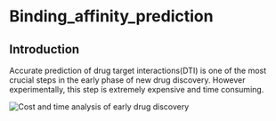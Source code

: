 # Binding_affinity_prediction

## Introduction 

 Accurate prediction of drug target interactions(DTI) is one of the most crucial steps in the early phase of new drug discovery. However experimentally, this step is extremely expensive and time consuming.


 
 ![Cost and time analysis of early drug discovery](https://github.com/Gilgamesh60/Binding_affinity_predictor/assets/104096164/4da5a7b8-562c-4aed-8a03-f4e5f5789bba)
